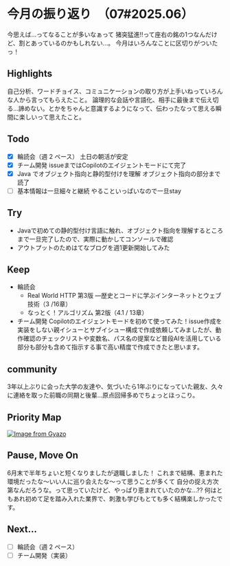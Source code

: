 # 今月の振り返り　（07#2025.06）

<!-- ひとこと -->
今思えば...ってなることが多いなぁって
猪突猛進!!って座右の銘の1つなんだけど、割とあっているのかもしれない...。
今月はいろんなことに区切りがついたっ！

## Highlights

<!-- 褒められたこと、うまくいったこと、楽しかったこと -->
自己分析、ワードチョイス、コミュニケーションの取り方が上手いねっていろんな人から言ってもらえたこと。
論理的な会話や言語化、相手に最後まで伝え切る...諦めない。とかをちゃんと意識するようになって、伝わったなって思える瞬間に楽しいって思えたこと。
## Todo

<!-- 先月立てた目標に対して、達成できたか -->


- [x] 輪読会（週 2 ペース）
      土日の朝活が安定
- [x] チーム開発
      issueまではCopilotのエイジェントモードにて完了
- [x] Java でオブジェクト指向と静的型付けを理解
      オブジェクト指向の部分まで読了
- [ ] 基本情報は一旦細々と継続
      やることいっぱいなので一旦stay

## Try

<!-- Todo以外に挑戦したこと、新しく始めたこと -->
- Javaで初めての静的型付け言語に触れ、オブジェクト指向を理解するところまで一旦完了したので、実際に動かしてコンソールで確認
- アウトプットのためはてなブログを週1更新開始してみた
## Keep

<!-- 先月から継続していることの進捗・やり切ったこと、維持できている挑戦 -->
- 輪読会
  - Real World HTTP 第3版 ―歴史とコードに学ぶインターネットとウェブ技術（3 /16章）
  - なっとく！アルゴリズム 第2版（4.1 / 13章）
- チーム開発
  Copilotのエイジェントモードを初めて使ってみた！issue作成を実装をしない親イシューとサブイシュー構成で作成依頼してみましたが、動作確認のチェックリストや変数名、パス名の提案など普段AIを活用している部分も部分も含めて指示する事で高い精度で作成できたと思います。
## community
3年以上ぶりに会った大学の友達や、気づいたら1年ぶりになっていた親友、久々に連絡を取った前職の同期と後輩...原点回帰多めでちょっとほっこり。

## Priority Map

<!-- 現状の優先順位(x,y軸に位置どり)、今後どの軸方面へ伸ばしていきたいと考えてるか(矢印)を視覚化 -->
[![Image from Gyazo](https://i.gyazo.com/d7e90ef5bfdc66efe06f3888cdd0e464.png)](https://i.gyazo.com/d7e90ef5bfdc66efe06f3888cdd0e464)

## Pause, Move On

<!-- ネガティブ要素から今後どう活かすか宣言、ちょっとは吐き出させてくれ -->
6月末で半年ちょいと短くなりましたが退職しました！
これまで結構、恵まれた環境だったな〜いい人に巡り会えたな〜って思うことが多くて
自分の捉え方次第なんだろうな。って思っていたけど、やっぱり恵まれていたのかな...??
何はともあれ初めて足を踏み入れた業界で、刺激も学びもとても多く結構楽しかったです。
## Next...

- [ ] 輪読会（週 2 ペース）
- [ ] チーム開発（実装）
